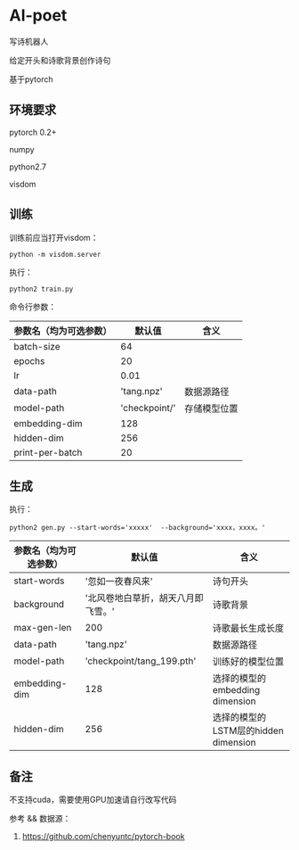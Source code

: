 # AI-poet
写诗机器人

给定开头和诗歌背景创作诗句

基于pytorch

## 环境要求

pytorch 0.2+

numpy

python2.7

visdom

## 训练

训练前应当打开visdom：

`python -m visdom.server`

执行：

`python2 train.py`

命令行参数：

| 参数名（均为可选参数）     | 默认值           | 含义     |
| --------------- | ------------- | ------ |
| batch-size      | 64            |        |
| epochs          | 20            |        |
| lr              | 0.01          |        |
| data-path       | 'tang.npz'    | 数据源路径  |
| model-path      | 'checkpoint/' | 存储模型位置 |
| embedding-dim   | 128           |        |
| hidden-dim      | 256           |        |
| print-per-batch | 20            |        |

## 生成

执行：

`python2 gen.py --start-words='xxxxx'  --background='xxxx，xxxx。'` 

| 参数名（均为可选参数）   | 默认值                       | 含义                           |
| ------------- | ------------------------- | ---------------------------- |
| start-words   | '忽如一夜春风来'                 | 诗句开头                         |
| background    | '北风卷地白草折，胡天八月即飞雪。'        | 诗歌背景                         |
| max-gen-len   | 200                       | 诗歌最长生成长度                     |
| data-path     | 'tang.npz'                | 数据源路径                        |
| model-path    | 'checkpoint/tang_199.pth' | 训练好的模型位置                     |
| embedding-dim | 128                       | 选择的模型的embedding dimension    |
| hidden-dim    | 256                       | 选择的模型的LSTM层的hidden dimension |

## 备注

不支持cuda，需要使用GPU加速请自行改写代码

参考 && 数据源：

1. https://github.com/chenyuntc/pytorch-book
